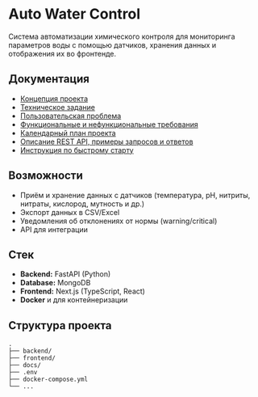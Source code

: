 # Auto Water Control

Система автоматизации химического контроля для мониторинга параметров воды с помощью датчиков, хранения данных и отображения их во фронтенде.

## Документация

- [Концепция проекта](./docs/КОНЦЕПЦИЯ_ПРОЕКТА.md)
- [Техническое задание](./docs/ТЕХНИЧЕСКОЕ_ЗАДАНИЕ.md)
- [Пользовательская проблема](./docs/ПОЛЬЗОВАТЕЛЬСКАЯ_ПРОБЛЕМА.md)
- [Функциональные и нефункциональные требования](./docs/ТРЕБОВАНИЯ.md)
- [Календарный план проекта](./docs/КАЛЕНДАРНЫЙ_ПЛАН.md)
- [Описание REST API, примеры запросов и ответов](./docs/API.md)
- [Инструкция по быстрому старту](./docs/БЫСТРЫЙ_СТАРТ.md)

## Возможности

- Приём и хранение данных с датчиков (температура, pH, нитриты, нитраты, кислород, мутность и др.)
- Экспорт данных в CSV/Excel
- Уведомления об отклонениях от нормы (warning/critical)
- API для интеграции

## Стек

- **Backend:** FastAPI (Python)
- **Database:** MongoDB
- **Frontend:** Next.js (TypeScript, React)
- **Docker** и для контейнеризации

## Структура проекта

```
.
├── backend/
├── frontend/
├── docs/
├── .env
├── docker-compose.yml
└── ...
```
